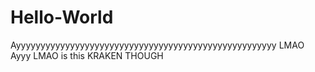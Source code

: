 # Hello-World
Ayyyyyyyyyyyyyyyyyyyyyyyyyyyyyyyyyyyyyyyyyyyyyyyyyyyyy
LMAO
Ayyy LMAO is this KRAKEN THOUGH
